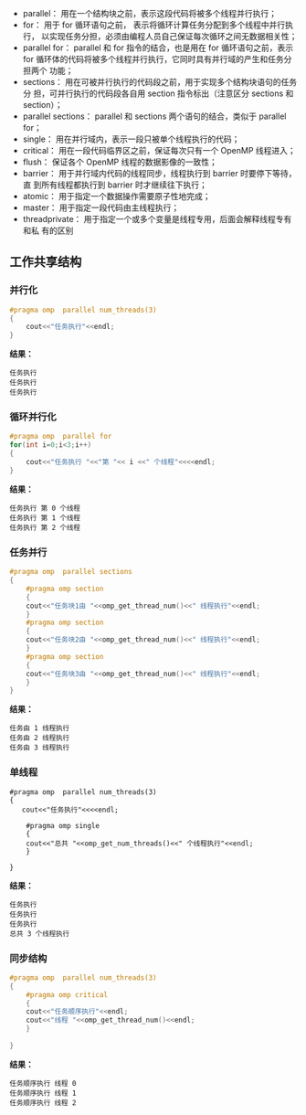 * parallel： 用在一个结构块之前，表示这段代码将被多个线程并行执行；
* for： 用于 for 循环语句之前， 表示将循环计算任务分配到多个线程中并行执行，
以实现任务分担，必须由编程人员自己保证每次循环之间无数据相关性；
* parallel for： parallel 和 for 指令的结合，也是用在 for 循环语句之前，表示 for
循环体的代码将被多个线程并行执行，它同时具有并行域的产生和任务分担两个
功能；
* sections： 用在可被并行执行的代码段之前，用于实现多个结构块语句的任务分
担，可并行执行的代码段各自用 section 指令标出（注意区分 sections 和 section）；
* parallel sections： parallel 和 sections 两个语句的结合，类似于 parallel for；
* single： 用在并行域内，表示一段只被单个线程执行的代码；
* critical： 用在一段代码临界区之前，保证每次只有一个 OpenMP 线程进入；
* flush： 保证各个 OpenMP 线程的数据影像的一致性；
* barrier： 用于并行域内代码的线程同步，线程执行到 barrier 时要停下等待，直
到所有线程都执行到 barrier 时才继续往下执行；
* atomic： 用于指定一个数据操作需要原子性地完成；
* master： 用于指定一段代码由主线程执行；
* threadprivate： 用于指定一个或多个变量是线程专用，后面会解释线程专有和私
有的区别


## 工作共享结构
### 并行化
```C
#pragma omp  parallel num_threads(3)
{
    cout<<"任务执行"<<endl;
}
```
**结果：**
```
任务执行
任务执行
任务执行
```

### 循环并行化
```C
#pragma omp  parallel for
for(int i=0;i<3;i++)
{
    cout<<"任务执行 "<<"第 "<< i <<" 个线程"<<<<endl;
}
```
**结果：**
```
任务执行 第 0 个线程
任务执行 第 1 个线程
任务执行 第 2 个线程
```
### 任务并行
```C
#pragma omp  parallel sections
{
    #pragma omp section
    {
    cout<<"任务块1由 "<<omp_get_thread_num()<<" 线程执行"<<endl;
    }
    #pragma omp section
    {
    cout<<"任务块2由 "<<omp_get_thread_num()<<" 线程执行"<<endl;
    }
    #pragma omp section
    {
    cout<<"任务块3由 "<<omp_get_thread_num()<<" 线程执行"<<endl;
    }
}
```
**结果：**
```
任务由 1 线程执行
任务由 2 线程执行
任务由 3 线程执行
```
### 单线程
```cC
#pragma omp  parallel num_threads(3)
{
   cout<<"任务执行"<<<<endl;

    #pragma omp single
    {
    cout<<"总共 "<<omp_get_num_threads()<<" 个线程执行"<<endl;
    }
 
}
```
**结果：**
```
任务执行
任务执行
任务执行
总共 3 个线程执行
```
### 同步结构
```C
#pragma omp  parallel num_threads(3)
{
    #pragma omp critical
    {
    cout<<"任务顺序执行"<<endl;
    cout<<"线程 "<<omp_get_thread_num()<<endl;
    }
 
}
```
**结果：**
```
任务顺序执行 线程 0
任务顺序执行 线程 1
任务顺序执行 线程 2
```

